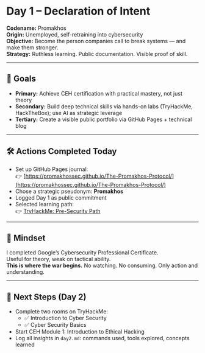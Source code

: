 # Day 1 – Declaration of Intent

**Codename:** Promakhos  
**Origin:** Unemployed, self-retraining into cybersecurity  
**Objective:** Become the person companies call to break systems — and make them stronger.  
**Strategy:** Ruthless learning. Public documentation. Visible proof of skill.

---

## 🎯 Goals

- **Primary:** Achieve CEH certification with practical mastery, not just theory
- **Secondary:** Build deep technical skills via hands-on labs (TryHackMe, HackTheBox); use AI as strategic leverage
- **Tertiary:** Create a visible public portfolio via GitHub Pages + technical blog

---

## 🛠️ Actions Completed Today

- Set up GitHub Pages journal:  
  👉 [https://promakhossec.github.io/The-Promakhos-Protocol/](https://promakhossec.github.io/The-Promakhos-Protocol/)
- Chose a strategic pseudonym: **Promakhos** 
- Logged Day 1 as public commitment
- Selected learning path:  
  👉 [TryHackMe: Pre-Security Path](https://tryhackme.com/path/outline/presecurity)

---

## 🧠 Mindset

I completed Google’s Cybersecurity Professional Certificate.  
Useful for theory, weak on tactical ability.  
**This is where the war begins.** No watching. No consuming. Only action and understanding.

---

## 📅 Next Steps (Day 2)

- Complete two rooms on TryHackMe:
  - ✅ Introduction to Cyber Security
  - ✅ Cyber Security Basics
- Start CEH Module 1: Introduction to Ethical Hacking
- Log all insights in `day2.md`: commands used, tools explored, concepts learned
